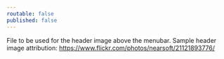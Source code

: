 ```yaml
---
routable: false
published: false
---
```

File to be used for the header image above the menubar.
Sample header image attribution: https://www.flickr.com/photos/nearsoft/21121893776/
